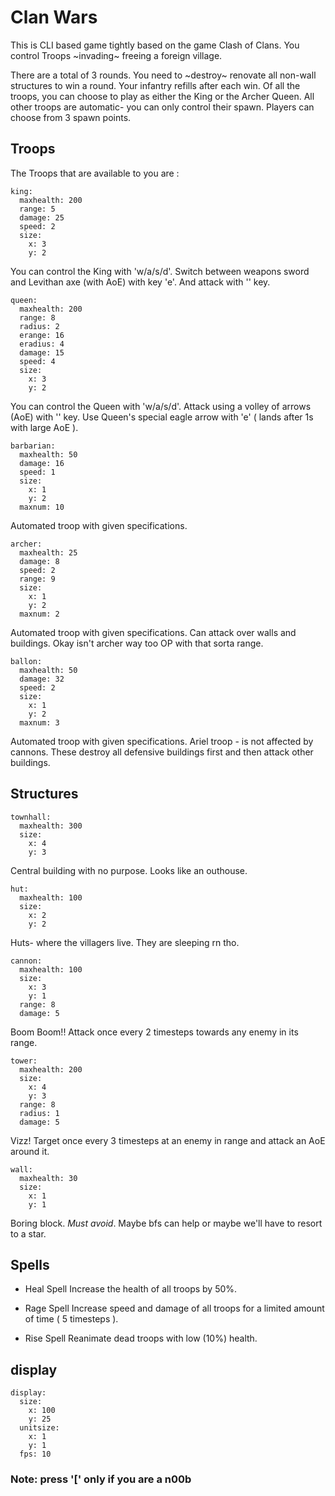 
# Clan Wars

This is CLI based game tightly based on the game Clash of Clans. You control Troops ~invading~ freeing a foreign village.

There are a total of 3 rounds. You need to ~destroy~ renovate all non-wall structures to win a round. Your infantry refills after each win. Of all the troops, you can choose to play as either the King or the Archer Queen. All other troops are automatic- you can only control their spawn. Players can choose from 3 spawn points.

## Troops

The Troops that are available to you are :

```
king:
  maxhealth: 200
  range: 5
  damage: 25
  speed: 2
  size:
    x: 3
    y: 2
```

You can control the King with 'w/a/s/d'. Switch between weapons sword and Levithan axe (with AoE) with key 'e'. And attack with '<space>' key.

```
queen:
  maxhealth: 200
  range: 8
  radius: 2
  erange: 16
  eradius: 4
  damage: 15
  speed: 4
  size:
    x: 3
    y: 2
```

You can control the Queen with 'w/a/s/d'. Attack using a volley of arrows (AoE) with '<space>' key. Use Queen's special eagle arrow with 'e' ( lands after 1s with large AoE ).

```
barbarian:
  maxhealth: 50
  damage: 16
  speed: 1
  size:
    x: 1
    y: 2
  maxnum: 10
```

Automated troop with given specifications.

```
archer:
  maxhealth: 25
  damage: 8
  speed: 2
  range: 9
  size:
    x: 1
    y: 2
  maxnum: 2
```

Automated troop with given specifications. Can attack over walls and buildings. Okay isn't archer way too OP with that sorta range.

```
ballon:
  maxhealth: 50
  damage: 32
  speed: 2
  size:
    x: 1
    y: 2
  maxnum: 3
```

Automated troop with given specifications. Ariel troop - is not affected by cannons. These destroy all defensive buildings first and then attack other buildings.

## Structures

```
townhall:
  maxhealth: 300
  size:
    x: 4
    y: 3
```

Central building with no purpose. Looks like an outhouse.

```
hut:
  maxhealth: 100
  size:
    x: 2
    y: 2
```

Huts- where the villagers live. They are sleeping rn tho.

```
cannon:
  maxhealth: 100
  size:
    x: 3
    y: 1
  range: 8
  damage: 5
```

Boom Boom!! Attack once every 2 timesteps towards any enemy in its range.

```
tower:
  maxhealth: 200
  size:
    x: 4
    y: 3
  range: 8
  radius: 1
  damage: 5
```

Vizz! Target once every 3 timesteps at an enemy in range and attack an AoE around it.

```
wall:
  maxhealth: 30
  size:
    x: 1
    y: 1
```

Boring block. *Must avoid*. Maybe bfs can help or maybe we'll have to resort to a star.

## Spells

- Heal Spell
Increase the health of all troops by 50%.

- Rage Spell
Increase speed and damage of all troops for a limited amount of time ( 5 timesteps ).

- Rise Spell
Reanimate dead troops with low (10%) health.

## display
```
display:
  size:
    x: 100
    y: 25
  unitsize:
    x: 1
    y: 1
  fps: 10
```

### Note: press '[' only if you are a n00b
